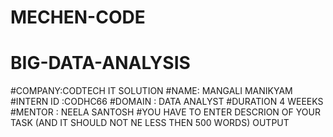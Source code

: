 # MECHEN-CODE
# BIG-DATA-ANALYSIS
#COMPANY:CODTECH IT  SOLUTION
#NAME: MANGALI MANIKYAM
#INTERN ID :CODHC66
#DOMAIN : DATA ANALYST
 #DURATION 4 WEEEKS
 #MENTOR : NEELA SANTOSH
 #YOU HAVE TO ENTER DESCRION OF YOUR TASK (AND IT SHOULD NOT NE LESS THEN 500 WORDS)
 OUTPUT
 
